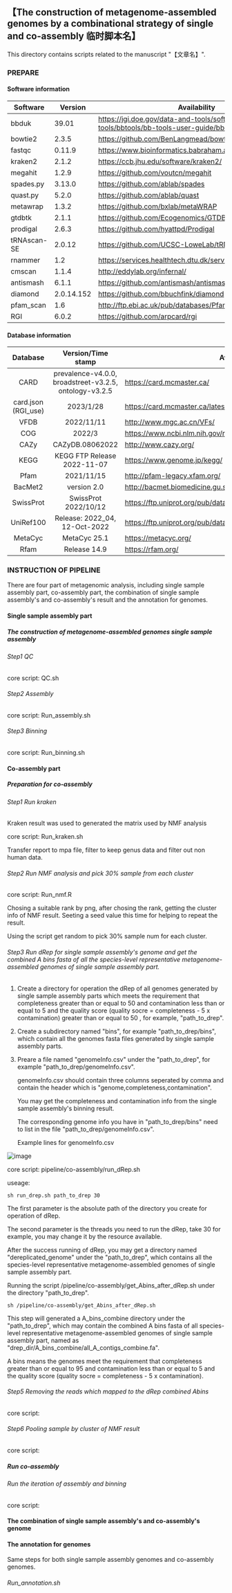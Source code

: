 ## 【The construction of metagenome-assembled genomes by a combinational strategy of single and co-assembly 临时脚本名】


This directory contains scripts related to the manuscript "【文章名】".

### PREPARE

#### Software information

| Software    | Version       | Availability                                                                               |
|-------------|---------------|--------------------------------------------------------------------------------------------|
| bbduk       | 39.01         | https://jgi.doe.gov/data-and-tools/software-tools/bbtools/bb-tools-user-guide/bbmap-guide/ |
| bowtie2     | 2.3.5         | https://github.com/BenLangmead/bowtie2                                                     |
| fastqc      | 0.11.9        | https://www.bioinformatics.babraham.ac.uk/projects/fastqc/                                 |
| kraken2     | 2.1.2         | https://ccb.jhu.edu/software/kraken2/                                                      |
| megahit     | 1.2.9         | https://github.com/voutcn/megahit                                                          |
| spades.py   | 3.13.0        | https://github.com/ablab/spades                                                            |
| quast.py    | 5.2.0         | https://github.com/ablab/quast                                                             |
| metawrap    | 1.3.2         | https://github.com/bxlab/metaWRAP                                                          |
| gtdbtk      | 2.1.1         | https://github.com/Ecogenomics/GTDBTk                                                      |
| prodigal    | 2.6.3         | https://github.com/hyattpd/Prodigal                                                        |
| tRNAscan-SE | 2.0.12        | https://github.com/UCSC-LoweLab/tRNAscan-SE                                                |
| rnammer     | 1.2           | https://services.healthtech.dtu.dk/services/RNAmmer-1.2/                                   |
| cmscan      | 1.1.4         | http://eddylab.org/infernal/                                                               |
| antismash   | 6.1.1         | https://github.com/antismash/antismash                                                     |
| diamond     | 2.0.14.152    | https://github.com/bbuchfink/diamond                                                       |
| pfam_scan   | 1.6           | http://ftp.ebi.ac.uk/pub/databases/Pfam/Tools/                                             |
| RGI         | 6.0.2         | https://github.com/arpcard/rgi                                                             |

#### Database information

|        Database       |                    Version/Time stamp                    | Availability/Database website                                                         |
|:---------------------:|:--------------------------------------------------------:|---------------------------------------------------------------------------------------|
|          CARD         | prevalence-v4.0.0,   broadstreet-v3.2.5, ontology-v3.2.5 |                               https://card.mcmaster.ca/                               |
| card.json   (RGI_use) | 2023/1/28                                                |                          https://card.mcmaster.ca/latest/data                         |
|          VFDB         | 2022/11/11                                               |                               http://www.mgc.ac.cn/VFs/                               |
|          COG          |  2022/3                                                  |                       https://www.ncbi.nlm.nih.gov/research/cog/                      |
|          CAZy         | CAZyDB.08062022                                          |                                  http://www.cazy.org/                                 |
|          KEGG         | KEGG FTP   Release 2022-11-07                            |                              https://www.genome.jp/kegg/                              |
|          Pfam         | 2021/11/15                                               |                              http://pfam-legacy.xfam.org/                             |
|        BacMet2        | version 2.0                                              | http://bacmet.biomedicine.gu.se/download_temporary.html                               |
|       SwissProt       | SwissProt   2022/10/12                                   | https://ftp.uniprot.org/pub/databases/uniprot/current_release/knowledgebase/complete/ |
|       UniRef100       | Release:   2022_04, 12-Oct-2022                          |    https://ftp.uniprot.org/pub/databases/uniprot/current_release/uniref/uniref100/    |
|        MetaCyc        | MetaCyc 25.1                                             |                                  https://metacyc.org/                                 |
|          Rfam         | Release 14.9                                             |                                   https://rfam.org/                                   |


### INSTRUCTION OF PIPELINE

There are four part of metagenomic analysis, including single sample assembly part, co-assembly part, the combination of single sample assembly's and co-assembly's result and the annotation for genomes.

#### Single sample assembly part

##### The construction of metagenome-assembled genomes single sample assembly

###### Step1 QC

core script: QC.sh

###### Step2 Assembly

core script: Run_assembly.sh

###### Step3 Binning

core script: Run_binning.sh

####  Co-assembly part

##### Preparation for co-assembly

###### Step1 Run kraken

Kraken result was used to generated the matrix used by NMF analysis

core script: Run_kraken.sh

Transfer report to mpa file, filter to keep genus data and filter out non human data. 

###### Step2 Run NMF analysis and pick 30% sample from each cluster

core script: Run_nmf.R

Chosing a suitable rank by png, after chosing the rank, getting the cluster info of NMF result.
Seeting a seed value this time for helping to repeat the result.

Using the script get random to pick 30% sample num for each cluster.

###### Step3 Run dRep for single sample assembly's genome and get the combined A bins fasta of all the species-level representative metagenome-assembled genomes of single sample assembly part.


1. Create a directory for operation the dRep of all genomes generated by single sample assembly parts which meets the requirement that completeness 
greater than or equal to 50 and contamination 
less than or equal to 5 and the quality score (quality socre = completeness - 5 x contamination) greater than or equal to 50 , for example, "path_to_drep".

2. Create a subdirectory named "bins", for example "path_to_drep/bins", which contain all the genomes fasta files generated by single sample assembly parts.

3. Preare a file named "genomeInfo.csv" under the "path_to_drep", for example "path_to_drep/genomeInfo.csv".

   genomeInfo.csv should contain three columns seperated by comma and contain the header which is "genome,completeness,contamination".

   You may get the completeness and contamination info from the single sample assembly's binning result.

   The corresponding genome info you have in "path_to_drep/bins" need to list in the file "path_to_drep/genomeInfo.csv".

   Example lines for genomeInfo.csv

  ![image](https://github.com/Suny-IM/EHMC/assets/166774491/a43281fc-dcb8-408b-9fed-760d6f2bfd7e)




core script: pipeline/co-assembly/run_dRep.sh

useage:

```
sh run_drep.sh path_to_drep 30
```

The first parameter is the absolute path of the directory you create for operation of dRep.

The second parameter is the threads you need to run the dRep, take 30 for example, you may change it by the resource available.

After the success running of dRep, you may get a directory named "dereplicated_genome" under the "path_to_drep", which contains all the 
species-level representative metagenome-assembled genomes of single sample assembly part.

Running the script /pipeline/co-assembly/get_Abins_after_dRep.sh under the directory "path_to_drep".

```
sh /pipeline/co-assembly/get_Abins_after_dRep.sh
```

This step will generated a A_bins_combine directory under the "path_to_drep", which may contain the combined A bins fasta of all species-level representative metagenome-assembled genomes of single sample assembly part, named as "drep_dir/A_bins_combine/all_A_contigs_combine.fa".

A bins means the genomes meet the requirement that completeness greater than or equal to 95 and contamination less than or equal to 5 and the quality score (quality socre = completeness - 5 x contamination).


###### Step5 Removing the reads which mapped to the dRep combined Abins

core script:

###### Step6 Pooling sample by cluster of NMF result

core script:

##### Run co-assembly

###### Run the iteration of assembly and binning

core script:


#### The combination of single sample assembly's and co-assembly's genome


#### The annotation for genomes

Same steps for both single sample assembly genomes and co-assembly genomes.


###### Run_annotation.sh




